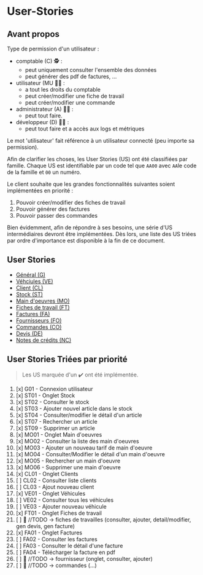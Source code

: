 # User-Stories

## Avant propos 
Type de permission d'un utilisateur :
- comptable (C) 🕵️ :
  - peut uniquement consulter l'ensemble des données
  - peut générer des pdf de factures, ...
- utilisateur (MU 👷‍♂️ :
  - a tout les droits du comptable
  - peut créer/modifier une fiche de travail
  - peut créer/modifier une commande
- administrateur (A) 👨‍💼 : 
  - peut tout faire.
- développeur (D) 👨‍💻 :
  - peut tout faire et a accès aux logs et métriques 

Le mot 'utilisateur' fait référence à un utilisateur connecté (peu importe sa permission).

Afin de clarifier les choses, les User Stories (US) ont été classifiées par famille.
Chaque US est identifiable par un code tel que `AA00` avec `AA`le code de la famille et `00` un numéro. 

Le client souhaite que les grandes fonctionnalités suivantes soient implémentées en priorité :
1. Pouvoir créer/modifier des fiches de travail
2. Pouvoir générer des factures
3. Pouvoir passer des commandes 

Bien évidemment, afin de répondre à ses besoins, une série d'US intermédiaires devront être implémentées. Dès lors, une liste des US triées par ordre d'importance est disponible à la fin de ce document.

## User Stories

<ul>
    <li><a href="US_1_general">Général (G)</a></li>
    <li><a href="US_2_vehicules">Véhciules (VE)</a></li>
    <li><a href="US_3_clients">Client (CL)</a></li>
    <li><a href="US_4_stock">Stock (ST)</a></li>
    <li><a href="US_5_main-oeuvres">Main d'oeuvres (MO)</a></li>
    <li><a href="US_6_fiches-travail">Fiches de travail (FT)</a></li>
    <li><a href="US_7_factures">Factures (FA)</a></li>
    <li><a href="US_8_fournisseur">Fournisseurs (FO)</a></li>
    <li><a href="US_9_commandes">Commandes (CO)</a></li>
    <li><a href="US_10_devis">Devis (DE)</a></li>
    <li><a href="US_11_note-credit">Notes de crédits (NC)</a></li>
</ul>


## User Stories Triées par priorité
> Les US marquée d'un ✔️ ont été implémentée. 
1. [x] G01 - Connexion utilisateur
2. [x] ST01 - Onglet Stock
3. [x] ST02 - Consulter le stock
4. [x] ST03 - Ajouter nouvel article dans le stock
5. [x] ST04 - Consulter/modifier le détail d'un article
6. [x] ST07 - Rechercher un article
7. [x] ST09 - Supprimer un article
8. [x] MO01 - Onglet Main d'oeuvres
9. [x] MO02 - Consulter la liste des main d'oeuvres
10. [x] MO03 - Ajouter un nouveau tarif de main d'oeuvre
11. [x] MO04 - Consulter/Modifier le détail d'un main d'oeuvre
12. [x] MO05 - Rechercher un main d'oeuvre
13. [x] MO06 - Supprimer une main d'oeuvre
14. [x] CL01 - Onglet Clients
15. [ ] CL02 - Consulter liste clients
16. [ ] CL03 - Ajout nouveau client
17. [x] VE01 - Onglet Véhicules
18. [ ] VE02 - Consulter tous les véhicules
19. [ ] VE03 - Ajouter nouveau véhicule
20. [x] FT01 - Onglet Fiches de travail
21. [ ] 🔸 //TODO -> fiches de travailles (consulter, ajouter, detail/modifier, gen devis, gen facture)
22. [x] FA01 - Onglet Factures
23. [ ] FA02 - Consulter les factures
24. [ ] FA03 - Consulter le détail d'une facture 
25. [ ] FA04 - Télécharger la facture en pdf
26. [ ] 🔸 //TODO -> fournisseur (onglet, consulter, ajouter)
27. [ ] 🔸 //TODO -> commandes (...)
